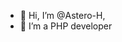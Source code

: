 - 👋 Hi, I’m @Astero-H,
- 👀 I’m a PHP developer

<!---- 📫 How to reach me ? easiest way is 
Astero-H/Astero-H is a ✨ special ✨ repository because its `README.md` (this file) appears on your GitHub profile.
You can click the Preview link to take a look at your changes.
--->
